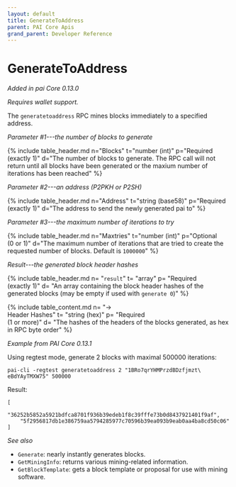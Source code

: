 ```yaml
---
layout: default
title: GenerateToAddress
parent: PAI Core Apis
grand_parent: Developer Reference
---
```


GenerateToAddress
========================

*Added in pai Core 0.13.0*

*Requires wallet support.*

The `generatetoaddress` RPC mines blocks immediately to a specified address.

*Parameter #1---the number of blocks to generate*

{% include table_header.md 
  n="Blocks" 
  t="number (int)" 
  p="Required<br>(exactly 1)" 
  d="The number of blocks to generate.  The RPC call will not return until all blocks have been generated or the maxium number of iterations has been reached" 
%}

*Parameter #2---an address (P2PKH or P2SH)*

{% include table_header.md 
  n="Address" 
  t="string (base58)" 
  p="Required<br>(exactly 1)" 
  d="The address to send the newly generated pai to"
%}

*Parameter #3---the maximum number of iterations to try*

{% include table_header.md 
  n="Maxtries" 
  t="number (int)" 
  p="Optional<br>(0 or 1)" 
  d="The maximum number of iterations that are tried to create the requested number of blocks.  Default is `1000000`" 
%}

*Result---the generated block header hashes*

{% include table_header.md
  n= "`result`"
  t= "array"
  p= "Required<br>(exactly 1)"
  d= "An array containing the block header hashes of the generated blocks (may be empty if used with `generate 0`)"
%}

{% include table_content.md
  n= "→<br>Header Hashes"
  t= "string (hex)"
  p= "Required<br>(1 or more)"
  d= "The hashes of the headers of the blocks generated, as hex in RPC byte order"
%}

*Example from PAI Core 0.13.1*

Using regtest mode, generate 2 blocks with maximal 500000 iterations:

```
pai-cli -regtest generatetoaddress 2 "1BRo7qrYHMPrzdBDzfjmzt\
eBdYAyTMXW75" 500000
```

Result:

```
[
    "36252b5852a5921bdfca8701f936b39edeb1f8c39fffe73b0d8437921401f9af",
    "5f2956817db1e386759aa5794285977c70596b39ea093b9eab0aa4ba8cd50c06"
]
```

*See also*

* `Generate`:  nearly instantly generates blocks.
* `GetMiningInfo`: returns various mining-related information.
* `GetBlockTemplate`:  gets a block template or proposal for use with mining software.

